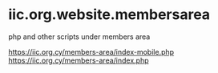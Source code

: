 # iic.org.website.membersarea
php and other scripts under members area 

https://iic.org.cy/members-area/index-mobile.php
https://iic.org.cy/members-area/index.php
